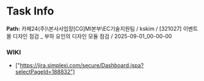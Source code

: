 # Task Info

**Path:** 카페24(주)\본사사업장\[CG]MI본부\EC기술지원팀 / kskim / [321027] 이벤트 몰 디자인 점검 _ 부하 요인의 디자인 모듈 점검 / 2025-09-01_00-00-00

### WIKI
- ["https://jira.simplexi.com/secure/Dashboard.jspa?selectPageId=188832"]

